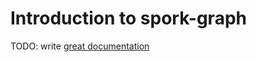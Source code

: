 # Introduction to spork-graph

TODO: write [great documentation](http://jacobian.org/writing/great-documentation/what-to-write/)
